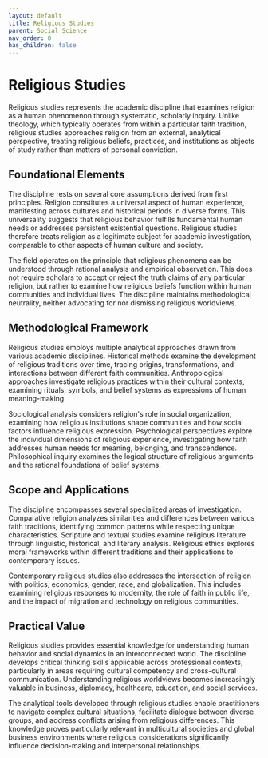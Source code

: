 ```yaml
---
layout: default
title: Religious Studies
parent: Social Science
nav_order: 8
has_children: false
---
```


# Religious Studies

Religious studies represents the academic discipline that examines religion as a human phenomenon through systematic, scholarly inquiry. Unlike theology, which typically operates from within a particular faith tradition, religious studies approaches religion from an external, analytical perspective, treating religious beliefs, practices, and institutions as objects of study rather than matters of personal conviction.

## Foundational Elements

The discipline rests on several core assumptions derived from first principles. Religion constitutes a universal aspect of human experience, manifesting across cultures and historical periods in diverse forms. This universality suggests that religious behavior fulfills fundamental human needs or addresses persistent existential questions. Religious studies therefore treats religion as a legitimate subject for academic investigation, comparable to other aspects of human culture and society.

The field operates on the principle that religious phenomena can be understood through rational analysis and empirical observation. This does not require scholars to accept or reject the truth claims of any particular religion, but rather to examine how religious beliefs function within human communities and individual lives. The discipline maintains methodological neutrality, neither advocating for nor dismissing religious worldviews.

## Methodological Framework

Religious studies employs multiple analytical approaches drawn from various academic disciplines. Historical methods examine the development of religious traditions over time, tracing origins, transformations, and interactions between different faith communities. Anthropological approaches investigate religious practices within their cultural contexts, examining rituals, symbols, and belief systems as expressions of human meaning-making.

Sociological analysis considers religion's role in social organization, examining how religious institutions shape communities and how social factors influence religious expression. Psychological perspectives explore the individual dimensions of religious experience, investigating how faith addresses human needs for meaning, belonging, and transcendence. Philosophical inquiry examines the logical structure of religious arguments and the rational foundations of belief systems.

## Scope and Applications

The discipline encompasses several specialized areas of investigation. Comparative religion analyzes similarities and differences between various faith traditions, identifying common patterns while respecting unique characteristics. Scripture and textual studies examine religious literature through linguistic, historical, and literary analysis. Religious ethics explores moral frameworks within different traditions and their applications to contemporary issues.

Contemporary religious studies also addresses the intersection of religion with politics, economics, gender, race, and globalization. This includes examining religious responses to modernity, the role of faith in public life, and the impact of migration and technology on religious communities.

## Practical Value

Religious studies provides essential knowledge for understanding human behavior and social dynamics in an interconnected world. The discipline develops critical thinking skills applicable across professional contexts, particularly in areas requiring cultural competency and cross-cultural communication. Understanding religious worldviews becomes increasingly valuable in business, diplomacy, healthcare, education, and social services.

The analytical tools developed through religious studies enable practitioners to navigate complex cultural situations, facilitate dialogue between diverse groups, and address conflicts arising from religious differences. This knowledge proves particularly relevant in multicultural societies and global business environments where religious considerations significantly influence decision-making and interpersonal relationships.
